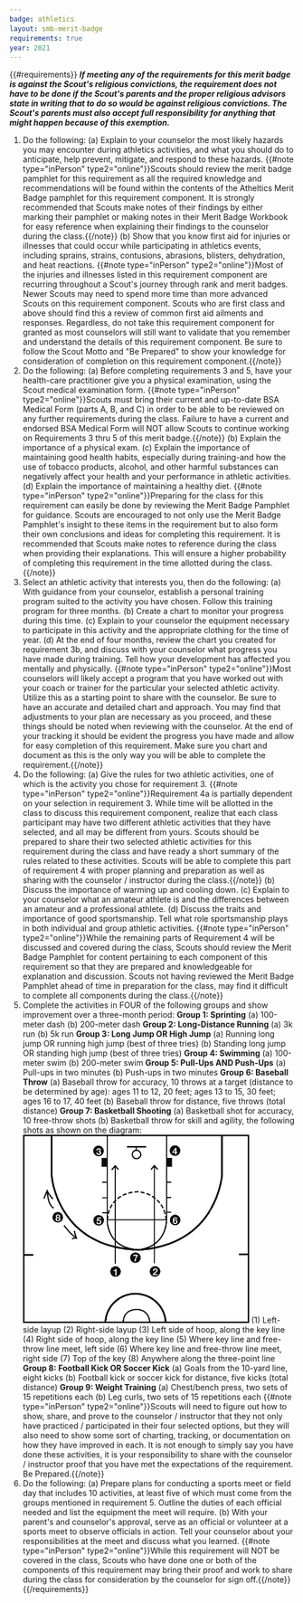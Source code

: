 ```yaml
---
badge: athletics
layout: smb-merit-badge
requirements: true
year: 2021
---
```


{{#requirements}}
***If meeting any of the requirements for this merit badge is against the Scout's religious convictions, the requirement does not have to be done if the Scout's parents and the proper religious advisors state in writing that to do so would be against religious convictions. The Scout's parents must also accept full responsibility for anything that might happen because of this exemption.***
1. Do the following:
    (a) Explain to your counselor the most likely hazards you may encounter during athletics activities, and what you should do to anticipate, help prevent, mitigate, and respond to these hazards.
        {{#note type="inPerson" type2="online"}}Scouts should review the merit badge pamphlet for this requirement as all the required knowledge and recommendations will be found within the contents of the Atheltics Merit Badge pamphlet for this requirement component. It is strongly recommended that Scouts make notes of their findings by either marking their pamphlet or making notes in their Merit Badge Workbook for easy reference when explaining their findings to the counselor during the class.{{/note}}
    (b) Show that you know first aid for injuries or illnesses that could occur while participating in athletics events, including sprains, strains, contusions, abrasions, blisters, dehydration, and heat reactions.
        {{#note type="inPerson" type2="online"}}Most of the injuries and illnesses listed in this requirement component are recurring throughout a Scout's journey through rank and merit badges. Newer Scouts may need to spend more time than more advanced Scouts on this requirement component. Scouts who are first class and above should find this a review of common first aid ailments and responses. Regardless, do not take this requirement component for granted as most counselors will still want to validate that you remember and understand the details of this requirement component. Be sure to follow the Scout Motto and "Be Prepared" to show your knowledge for consideration of completion on this requirement component.{{/note}}
2. Do the following:
    (a) Before completing requirements 3 and 5, have your health-care practitioner give you a physical examination, using the Scout medical examination form.
        {{#note type="inPerson" type2="online"}}Scouts must bring their current and up-to-date BSA Medical Form (parts A, B, and C) in order to be able to be reviewed on any further requirements during the class. Failure to have a current and endorsed BSA Medical Form will NOT allow Scouts to continue working on Requirements 3 thru 5 of this merit badge.{{/note}}
    (b) Explain the importance of a physical exam.
    (c) Explain the importance of maintaining good health habits, especially during training-and how the use of tobacco products, alcohol, and other harmful substances can negatively affect your health and your performance in athletic activities.
    (d) Explain the importance of maintaining a healthy diet.
        {{#note type="inPerson" type2="online"}}Preparing for the class for this requirement can easily be done by reviewing the Merit Badge Pamphlet for guidance. Scouts are encouraged to not only use the Merit Badge Pamphlet's insight to these items in the requirement but to also form their own conclusions and ideas for completing this requirement. It is recommended that Scouts make notes to reference during the class when providing their explanations. This will ensure a higher probability of completing this requirement in the time allotted during the class.{{/note}}
3. Select an athletic activity that interests you, then do the following:
    (a) With guidance from your counselor, establish a personal training program suited to the activity you have chosen. Follow this training program for three months.
    (b) Create a chart to monitor your progress during this time.
    (c) Explain to your counselor the equipment necessary to participate in this activity and the appropriate clothing for the time of year.
    (d) At the end of four months, review the chart you created for requirement 3b, and discuss with your counselor what progress you have made during training. Tell how your development has affected you mentally and physically.
    {{#note type="inPerson" type2="online"}}Most counselors will likely accept a program that you have worked out with your coach or trainer for the particular your selected athletic activity. Utilize this as a starting point to share with the counselor. Be sure to have an accurate and detailed chart and approach. You may find that adjustments to your plan are necessary as you proceed, and these things should be noted when reviewing with the counselor. At the end of your tracking it should be evident the progress you have made and allow for easy completion of this requirement. Make sure you chart and document as this is the only way you will be able to complete the requirement.{{/note}}
4. Do the following:
    (a) Give the rules for two athletic activities, one of which is the activity you chose for requirement 3.
        {{#note type="inPerson" type2="online"}}Requirement 4a is partially dependent on your selection in requirement 3. While time will be allotted in the class to discuss this requirement component, realize that each class participant may have two different athletic activities that they have selected, and all may be different from yours. Scouts should be prepared to share their two selected athletic activities for this requirement during the class and have ready a short summary of the rules related to these activities. Scouts will be able to complete this part of requirement 4 with proper planning and preparation as well as sharing with the counselor / instructor during the class.{{/note}}
    (b) Discuss the importance of warming up and cooling down.
    (c) Explain to your counselor what an amateur athlete is and the differences between an amateur and a professional athlete.
    (d) Discuss the traits and importance of good sportsmanship. Tell what role sportsmanship plays in both individual and group athletic activities.
        {{#note type="inPerson" type2="online"}}While the remaining parts of Requirement 4 will be discussed and covered during the class, Scouts should review the Merit Badge Pamphlet for content pertaining to each component of this requirement so that they are prepared and knowledgeable for explanation and discussion. Scouts not having reviewed the Merit Badge Pamphlet ahead of time in preparation for the class, may find it difficult to complete all components during the class.{{/note}}
5. Complete the activities in FOUR of the following groups and show improvement over a three-month period:
    **Group 1: Sprinting**
        (a) 100-meter dash
        (b) 200-meter dash
    **Group 2: Long-Distance Running**
        (a) 3k run
        (b) 5k run
    **Group 3: Long Jump OR High Jump**
        (a) Running long jump OR running high jump (best of three tries)
        (b) Standing long jump OR standing high jump (best of three tries)
    **Group 4: Swimming**
        (a) 100-meter swim
        (b) 200-meter swim
    **Group 5: Pull-Ups AND Push-Ups**
        (a) Pull-ups in two minutes
        (b) Push-ups in two minutes
    **Group 6: Baseball Throw**
        (a) Baseball throw for accuracy, 10 throws at a target (distance to be determined by age): ages 11 to 12, 20 feet; ages 13 to 15, 30 feet; ages 16 to 17, 40 feet
        (b) Baseball throw for distance, five throws (total distance)
    **Group 7: Basketball Shooting**
        (a) Basketball shot for accuracy, 10 free-throw shots
        (b) Basketball throw for skill and agility, the following shots as shown on the diagram: <img src="athletics-basketball-positions.gif" class="Maw(100%)" />
            (1) Left-side layup
            (2) Right-side layup
            (3) Left side of hoop, along the key line
            (4) Right side of hoop, along the key line
            (5) Where key line and free-throw line meet, left side
            (6) Where key line and free-throw line meet, right side
            (7) Top of the key
            (8) Anywhere along the three-point line
    **Group 8: Football Kick OR Soccer Kick**
        (a) Goals from the 10-yard line, eight kicks
        (b) Football kick or soccer kick for distance, five kicks (total distance)
    **Group 9: Weight Training**
        (a) Chest/bench press, two sets of 15 repetitions each
        (b) Leg curls, two sets of 15 repetitions each
    {{#note type="inPerson" type2="online"}}Scouts will need to figure out how to show, share, and prove to the counselor / instructor that they not only have practiced / participated in their four selected options, but they will also need to show some sort of charting, tracking, or documentation on how they have improved in each. It is not enough to simply say you have done these activities, it is your responsibility to share with the counselor / instructor proof that you have met the expectations of the requirement. Be Prepared.{{/note}}
6. Do the following:
    (a) Prepare plans for conducting a sports meet or field day that includes 10 activities, at least five of which must come from the groups mentioned in requirement 5. Outline the duties of each official needed and list the equipment the meet will require.
    (b) With your parent's and counselor's approval, serve as an official or volunteer at a sports meet to observe officials in action. Tell your counselor about your responsibilities at the meet and discuss what you learned.
    {{#note type="inPerson" type2="online"}}While this requirement will NOT be covered in the class, Scouts who have done one or both of the components of this requirement may bring their proof and work to share during the class for consideration by the counselor for sign off.{{/note}}
{{/requirements}}

